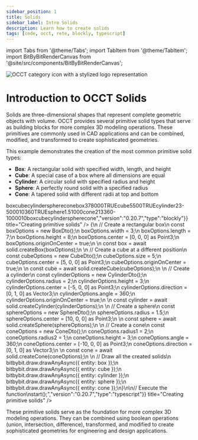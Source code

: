 ```yaml
---
sidebar_position: 1
title: Solids
sidebar_label: Intro Solids
description: Learn how to create solids
tags: [code, occt, rete, blockly, typescript]
---
```


import Tabs from '@theme/Tabs';
import TabItem from '@theme/TabItem';
import BitByBitRenderCanvas from '@site/src/components/BitByBitRenderCanvas';

<img 
  class="category-icon-small" 
  src="https://s.bitbybit.dev/assets/icons/white/occt-icon.svg" 
  alt="OCCT category icon with a stylized logo representation" 
  title="OCCT category icon" />

# Introduction to OCCT Solids

Solids are three-dimensional shapes that represent complete geometric objects with volume. OCCT provides several primitive solid types that serve as building blocks for more complex 3D modeling operations. These primitives are commonly used in CAD applications and can be combined, modified, and transformed to create sophisticated geometries.

This example demonstrates the creation of the most common primitive solid types:

- **Box**: A rectangular solid with specified width, length, and height
- **Cube**: A special case of a box where all dimensions are equal
- **Cylinder**: A circular solid with specified radius and height
- **Sphere**: A perfectly round solid with a specified radius
- **Cone**: A tapered solid with different radii at top and bottom

<Tabs groupId="creating-primitive-solids">
<TabItem value="rete" label="Rete">
    <BitByBitRenderCanvas
    requireManualStart={true}
    script={{"script":"{\"id\":\"rete-v2-json\",\"nodes\":{\"e43513e5f9c946b0\":{\"id\":\"e43513e5f9c946b0\",\"name\":\"bitbybit.occt.shapes.solid.createBox\",\"customName\":\"box\",\"async\":true,\"drawable\":true,\"data\":{\"genericNodeData\":{\"hide\":false,\"oneOnOne\":false,\"flatten\":0,\"forceExecution\":false},\"width\":3,\"length\":7,\"height\":8,\"center\":[0,0,0],\"originOnCenter\":true},\"inputs\":{},\"position\":[1095.4134994211415,212.13676636576983]},\"25b61f24af681fc1\":{\"id\":\"25b61f24af681fc1\",\"name\":\"bitbybit.occt.shapes.solid.createCube\",\"customName\":\"cube\",\"async\":true,\"drawable\":true,\"data\":{\"genericNodeData\":{\"hide\":false,\"oneOnOne\":false,\"flatten\":0,\"forceExecution\":false},\"size\":5,\"center\":[0,0,0],\"originOnCenter\":true},\"inputs\":{\"center\":{\"connections\":[{\"node\":\"448bcc9a53099187\",\"output\":\"result\",\"data\":{}}]}},\"position\":[1096.2055156502413,638.7451662706167]},\"448bcc9a53099187\":{\"id\":\"448bcc9a53099187\",\"name\":\"bitbybit.point.pointXYZ\",\"customName\":\"point xyz\",\"async\":false,\"drawable\":true,\"data\":{\"genericNodeData\":{\"hide\":false,\"oneOnOne\":false,\"flatten\":0,\"forceExecution\":false},\"x\":5,\"y\":0,\"z\":0},\"inputs\":{},\"position\":[725.9477971825983,679.5545829434357]},\"a9f77700c1e1906f\":{\"id\":\"a9f77700c1e1906f\",\"name\":\"bitbybit.occt.shapes.solid.createCylinder\",\"customName\":\"cylinder\",\"async\":true,\"drawable\":true,\"data\":{\"genericNodeData\":{\"hide\":false,\"oneOnOne\":false,\"flatten\":0,\"forceExecution\":false},\"radius\":2,\"height\":3,\"center\":[0,0,0],\"direction\":[0,1,0],\"angle\":360,\"originOnCenter\":true},\"inputs\":{\"center\":{\"connections\":[{\"node\":\"8aca4ab6493670a2\",\"output\":\"result\",\"data\":{}}]}},\"position\":[1101.6017421578954,1056.9492391773358]},\"8aca4ab6493670a2\":{\"id\":\"8aca4ab6493670a2\",\"name\":\"bitbybit.point.pointXYZ\",\"customName\":\"point xyz\",\"async\":false,\"drawable\":true,\"data\":{\"genericNodeData\":{\"hide\":false,\"oneOnOne\":false,\"flatten\":0,\"forceExecution\":false},\"x\":-5,\"y\":0,\"z\":0},\"inputs\":{},\"position\":[729.2621246892346,1134.7941632755822]},\"ec2580a4c1ac2d9d\":{\"id\":\"ec2580a4c1ac2d9d\",\"name\":\"bitbybit.occt.shapes.solid.createSphere\",\"customName\":\"sphere\",\"async\":true,\"drawable\":true,\"data\":{\"genericNodeData\":{\"hide\":false,\"oneOnOne\":false,\"flatten\":0,\"forceExecution\":false},\"radius\":1.5,\"center\":[0,0,0]},\"inputs\":{\"center\":{\"connections\":[{\"node\":\"6b160cf261dd2fea\",\"output\":\"result\",\"data\":{}}]}},\"position\":[1117.3865750518971,1522.4103305452768]},\"6b160cf261dd2fea\":{\"id\":\"6b160cf261dd2fea\",\"name\":\"bitbybit.point.pointXYZ\",\"customName\":\"point xyz\",\"async\":false,\"drawable\":true,\"data\":{\"genericNodeData\":{\"hide\":false,\"oneOnOne\":false,\"flatten\":0,\"forceExecution\":false},\"x\":10,\"y\":0,\"z\":0},\"inputs\":{},\"position\":[712.3423435103973,1562.1195996984645]},\"5a40465432d84f3b\":{\"id\":\"5a40465432d84f3b\",\"name\":\"bitbybit.occt.shapes.solid.createCone\",\"customName\":\"cone\",\"async\":true,\"drawable\":true,\"data\":{\"genericNodeData\":{\"hide\":false,\"oneOnOne\":false,\"flatten\":0,\"forceExecution\":false},\"radius1\":2,\"radius2\":1,\"height\":3,\"angle\":360,\"center\":[0,0,0],\"direction\":[0,1,0]},\"inputs\":{\"center\":{\"connections\":[{\"node\":\"2d48f4fb2d21c489\",\"output\":\"result\",\"data\":{}}]}},\"position\":[1118.347451513905,1888.699223011909]},\"2d48f4fb2d21c489\":{\"id\":\"2d48f4fb2d21c489\",\"name\":\"bitbybit.point.pointXYZ\",\"customName\":\"point xyz\",\"async\":false,\"drawable\":true,\"data\":{\"genericNodeData\":{\"hide\":false,\"oneOnOne\":false,\"flatten\":0,\"forceExecution\":false},\"x\":-10,\"y\":0,\"z\":0},\"inputs\":{},\"position\":[724.1861903355834,2041.562153475275]}}}","version":"0.20.7","type":"rete"}}
    title="Creating primitive solids"
    />
</TabItem>
<TabItem value="blockly" label="Blockly">
  <BitByBitRenderCanvas
    requireManualStart={true}
    script={{"script":"<xml xmlns=\"https://developers.google.com/blockly/xml\"><variables><variable id=\"box\">box</variable><variable id=\"cube\">cube</variable><variable id=\"cylinder\">cylinder</variable><variable id=\"sphere\">sphere</variable><variable id=\"cone\">cone</variable></variables><block type=\"variables_set\" id=\"create_box\" x=\"50\" y=\"50\"><field name=\"VAR\" id=\"box\">box</field><value name=\"VALUE\"><block type=\"bitbybit.occt.shapes.solid.createBox\" id=\"box_solid\"><value name=\"Width\"><block type=\"math_number\" id=\"box_width\"><field name=\"NUM\">3</field></block></value><value name=\"Length\"><block type=\"math_number\" id=\"box_length\"><field name=\"NUM\">7</field></block></value><value name=\"Height\"><block type=\"math_number\" id=\"box_height\"><field name=\"NUM\">8</field></block></value><value name=\"Center\"><block type=\"bitbybit.point.pointXYZ\" id=\"box_center\"><value name=\"X\"><block type=\"math_number\" id=\"box_center_x\"><field name=\"NUM\">0</field></block></value><value name=\"Y\"><block type=\"math_number\" id=\"box_center_y\"><field name=\"NUM\">0</field></block></value><value name=\"Z\"><block type=\"math_number\" id=\"box_center_z\"><field name=\"NUM\">0</field></block></value></block></value><value name=\"OriginOnCenter\"><block type=\"logic_boolean\" id=\"box_origin_center\"><field name=\"BOOL\">TRUE</field></block></value></block></value><next><block type=\"variables_set\" id=\"create_cube\" x=\"50\" y=\"150\"><field name=\"VAR\" id=\"cube\">cube</field><value name=\"VALUE\"><block type=\"bitbybit.occt.shapes.solid.createCube\" id=\"cube_solid\"><value name=\"Size\"><block type=\"math_number\" id=\"cube_size\"><field name=\"NUM\">5</field></block></value><value name=\"Center\"><block type=\"bitbybit.point.pointXYZ\" id=\"cube_center\"><value name=\"X\"><block type=\"math_number\" id=\"cube_center_x\"><field name=\"NUM\">5</field></block></value><value name=\"Y\"><block type=\"math_number\" id=\"cube_center_y\"><field name=\"NUM\">0</field></block></value><value name=\"Z\"><block type=\"math_number\" id=\"cube_center_z\"><field name=\"NUM\">0</field></block></value></block></value><value name=\"OriginOnCenter\"><block type=\"logic_boolean\" id=\"cube_origin_center\"><field name=\"BOOL\">TRUE</field></block></value></block></value><next><block type=\"variables_set\" id=\"create_cylinder\" x=\"50\" y=\"250\"><field name=\"VAR\" id=\"cylinder\">cylinder</field><value name=\"VALUE\"><block type=\"bitbybit.occt.shapes.solid.createCylinder\" id=\"cylinder_solid\"><value name=\"Radius\"><block type=\"math_number\" id=\"cylinder_radius\"><field name=\"NUM\">2</field></block></value><value name=\"Height\"><block type=\"math_number\" id=\"cylinder_height\"><field name=\"NUM\">3</field></block></value><value name=\"Center\"><block type=\"bitbybit.point.pointXYZ\" id=\"cylinder_center\"><value name=\"X\"><block type=\"math_number\" id=\"cylinder_center_x\"><field name=\"NUM\">-5</field></block></value><value name=\"Y\"><block type=\"math_number\" id=\"cylinder_center_y\"><field name=\"NUM\">0</field></block></value><value name=\"Z\"><block type=\"math_number\" id=\"cylinder_center_z\"><field name=\"NUM\">0</field></block></value></block></value><value name=\"Direction\"><block type=\"bitbybit.vector.vectorXYZ\" id=\"cylinder_direction\"><value name=\"X\"><block type=\"math_number\" id=\"cylinder_dir_x\"><field name=\"NUM\">0</field></block></value><value name=\"Y\"><block type=\"math_number\" id=\"cylinder_dir_y\"><field name=\"NUM\">1</field></block></value><value name=\"Z\"><block type=\"math_number\" id=\"cylinder_dir_z\"><field name=\"NUM\">0</field></block></value></block></value><value name=\"Angle\"><block type=\"math_number\" id=\"cylinder_angle\"><field name=\"NUM\">360</field></block></value><value name=\"OriginOnCenter\"><block type=\"logic_boolean\" id=\"cylinder_origin_center\"><field name=\"BOOL\">TRUE</field></block></value></block></value><next><block type=\"variables_set\" id=\"create_sphere\" x=\"50\" y=\"350\"><field name=\"VAR\" id=\"sphere\">sphere</field><value name=\"VALUE\"><block type=\"bitbybit.occt.shapes.solid.createSphere\" id=\"sphere_solid\"><value name=\"Radius\"><block type=\"math_number\" id=\"sphere_radius\"><field name=\"NUM\">1.5</field></block></value><value name=\"Center\"><block type=\"bitbybit.point.pointXYZ\" id=\"sphere_center\"><value name=\"X\"><block type=\"math_number\" id=\"sphere_center_x\"><field name=\"NUM\">10</field></block></value><value name=\"Y\"><block type=\"math_number\" id=\"sphere_center_y\"><field name=\"NUM\">0</field></block></value><value name=\"Z\"><block type=\"math_number\" id=\"sphere_center_z\"><field name=\"NUM\">0</field></block></value></block></value></block></value><next><block type=\"variables_set\" id=\"create_cone\" x=\"50\" y=\"450\"><field name=\"VAR\" id=\"cone\">cone</field><value name=\"VALUE\"><block type=\"bitbybit.occt.shapes.solid.createCone\" id=\"cone_solid\"><value name=\"Radius1\"><block type=\"math_number\" id=\"cone_radius1\"><field name=\"NUM\">2</field></block></value><value name=\"Radius2\"><block type=\"math_number\" id=\"cone_radius2\"><field name=\"NUM\">1</field></block></value><value name=\"Height\"><block type=\"math_number\" id=\"cone_height\"><field name=\"NUM\">3</field></block></value><value name=\"Angle\"><block type=\"math_number\" id=\"cone_angle\"><field name=\"NUM\">360</field></block></value><value name=\"Center\"><block type=\"bitbybit.point.pointXYZ\" id=\"cone_center\"><value name=\"X\"><block type=\"math_number\" id=\"cone_center_x\"><field name=\"NUM\">-10</field></block></value><value name=\"Y\"><block type=\"math_number\" id=\"cone_center_y\"><field name=\"NUM\">0</field></block></value><value name=\"Z\"><block type=\"math_number\" id=\"cone_center_z\"><field name=\"NUM\">0</field></block></value></block></value><value name=\"Direction\"><block type=\"bitbybit.vector.vectorXYZ\" id=\"cone_direction\"><value name=\"X\"><block type=\"math_number\" id=\"cone_dir_x\"><field name=\"NUM\">0</field></block></value><value name=\"Y\"><block type=\"math_number\" id=\"cone_dir_y\"><field name=\"NUM\">1</field></block></value><value name=\"Z\"><block type=\"math_number\" id=\"cone_dir_z\"><field name=\"NUM\">0</field></block></value></block></value></block></value><next><block type=\"bitbybit.draw.drawAnyAsyncNoReturn\" id=\"draw_box\" x=\"50\" y=\"550\"><value name=\"Entity\"><block type=\"variables_get\" id=\"get_box\"><field name=\"VAR\" id=\"box\">box</field></block></value><next><block type=\"bitbybit.draw.drawAnyAsyncNoReturn\" id=\"draw_cube\" x=\"50\" y=\"650\"><value name=\"Entity\"><block type=\"variables_get\" id=\"get_cube\"><field name=\"VAR\" id=\"cube\">cube</field></block></value><next><block type=\"bitbybit.draw.drawAnyAsyncNoReturn\" id=\"draw_cylinder\" x=\"50\" y=\"750\"><value name=\"Entity\"><block type=\"variables_get\" id=\"get_cylinder\"><field name=\"VAR\" id=\"cylinder\">cylinder</field></block></value><next><block type=\"bitbybit.draw.drawAnyAsyncNoReturn\" id=\"draw_sphere\" x=\"50\" y=\"850\"><value name=\"Entity\"><block type=\"variables_get\" id=\"get_sphere\"><field name=\"VAR\" id=\"sphere\">sphere</field></block></value><next><block type=\"bitbybit.draw.drawAnyAsyncNoReturn\" id=\"draw_cone\" x=\"50\" y=\"950\"><value name=\"Entity\"><block type=\"variables_get\" id=\"get_cone\"><field name=\"VAR\" id=\"cone\">cone</field></block></value></block></next></block></next></block></next></block></next></block></next></block></next></block></next></block></next></block></next></block></xml>","version":"0.20.7","type":"blockly"}}
    title="Creating primitive solids"
    />
</TabItem>
<TabItem value="typescript" label="TypeScript">
<BitByBitRenderCanvas
    requireManualStart={true}
    script={{"script":"// Import required DTOs and types for solid creation\nconst { BoxDto, CubeDto, CylinderDto, SphereDto, ConeDto } = Bit.Inputs.OCCT;\ntype Point3 = Bit.Inputs.Base.Point3;\ntype Vector3 = Bit.Inputs.Base.Vector3;\n\n// Get access to OCCT solid creation functions\nconst { solid } = bitbybit.occt.shapes;\n\n// Define the main function to create various primitive solids\nconst start = async () => {\n    // Create a rectangular box\n    const boxOptions = new BoxDto();\n    boxOptions.width = 3;\n    boxOptions.length = 7;\n    boxOptions.height = 8;\n    boxOptions.center = [0, 0, 0] as Point3;\n    boxOptions.originOnCenter = true;\n    \n    const box = await solid.createBox(boxOptions);\n    \n    // Create a cube at a different position\n    const cubeOptions = new CubeDto();\n    cubeOptions.size = 5;\n    cubeOptions.center = [5, 0, 0] as Point3;\n    cubeOptions.originOnCenter = true;\n    \n    const cube = await solid.createCube(cubeOptions);\n    \n    // Create a cylinder\n    const cylinderOptions = new CylinderDto();\n    cylinderOptions.radius = 2;\n    cylinderOptions.height = 3;\n    cylinderOptions.center = [-5, 0, 0] as Point3;\n    cylinderOptions.direction = [0, 1, 0] as Vector3;\n    cylinderOptions.angle = 360;\n    cylinderOptions.originOnCenter = true;\n    \n    const cylinder = await solid.createCylinder(cylinderOptions);\n    \n    // Create a sphere\n    const sphereOptions = new SphereDto();\n    sphereOptions.radius = 1.5;\n    sphereOptions.center = [10, 0, 0] as Point3;\n    \n    const sphere = await solid.createSphere(sphereOptions);\n    \n    // Create a cone\n    const coneOptions = new ConeDto();\n    coneOptions.radius1 = 2;\n    coneOptions.radius2 = 1;\n    coneOptions.height = 3;\n    coneOptions.angle = 360;\n    coneOptions.center = [-10, 0, 0] as Point3;\n    coneOptions.direction = [0, 1, 0] as Vector3;\n    \n    const cone = await solid.createCone(coneOptions);\n    \n    // Draw all the created solids\n    bitbybit.draw.drawAnyAsync({ entity: box });\n    bitbybit.draw.drawAnyAsync({ entity: cube });\n    bitbybit.draw.drawAnyAsync({ entity: cylinder });\n    bitbybit.draw.drawAnyAsync({ entity: sphere });\n    bitbybit.draw.drawAnyAsync({ entity: cone });\n}\n\n// Execute the function\nstart();","version":"0.20.7","type":"typescript"}}
    title="Creating primitive solids"
    />
</TabItem>
</Tabs>

These primitive solids serve as the foundation for more complex 3D modeling operations. They can be combined using boolean operations (union, intersection, difference), transformed, and modified to create sophisticated geometries for engineering and design applications.